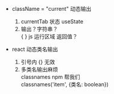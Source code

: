 - className = "current"  动态输出             
    1. currentTab 状态 useState
    2. 输出？字符串？        
        { } js 运行区域 返回值？

- react 动态类名输出
    1. 引号内 {} 无效
    2. 多类名输出麻烦          
        classnames npm 帮我们               
        classnames('item', {类名: boolean})